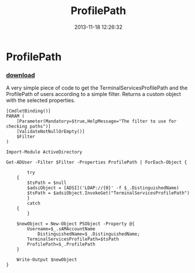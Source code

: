 ﻿---
pid:            4621
poster:         Daniel Sorlov
title:          ProfilePath
date:           2013-11-18 12:26:32
format:         posh
parent:         0
parent:         0

---

# ProfilePath

### [download](4621.ps1)

A very simple piece of code to get the TerminalServicesProfilePath and the ProfilePath of users according to a simple filter. Returns a custom object with the selected properties.

```posh
[CmdletBinding()]
PARAM (
	[Parameter(Mandatory=$true,HelpMessage="The filter to use for checking paths")]
	[ValidateNotNullOrEmpty()]
	$Filter
)

Import-Module ActiveDirectory

Get-ADUser -Filter $Filter -Properties ProfilePath | ForEach-Object {
    
    	try
	{
		$tsPath = $null
		$adsiObject = [ADSI]('LDAP://{0}' -f $_.DistinguishedName)
		$tsPath = $adsiObject.InvokeGet("TerminalServicesProfilePath")
    	}
    	catch
	{
    	}

	$newObject = New-Object PSObject -Property @{
		Username=$_.sAMAccountName
       		DistinguishedName=$_.DistinguishedName;
		TerminalServicesProfilePath=$tsPath
		ProfilePath=$_.ProfilePath
	}

	Write-Output $newObject
}

```
